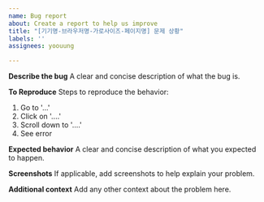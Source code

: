 ```yaml
---
name: Bug report
about: Create a report to help us improve
title: "[기기명-브라우저명-가로사이즈-페이지명] 문제 상황"
labels: ''
assignees: yoouung

---
```


**Describe the bug**
A clear and concise description of what the bug is.

**To Reproduce**
Steps to reproduce the behavior:
1. Go to '...'
2. Click on '....'
3. Scroll down to '....'
4. See error

**Expected behavior**
A clear and concise description of what you expected to happen.

**Screenshots**
If applicable, add screenshots to help explain your problem.

**Additional context**
Add any other context about the problem here.
